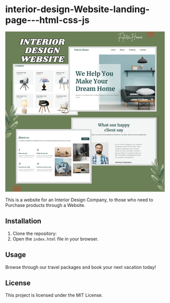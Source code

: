 # interior-design-Website-landing-page---html-css-js

<img src="https://github.com/Yasintha8/interior-design-Website-landing-page---html-css-js/blob/main/images/Cover.png">

This is a website for an Interior Design Company, to those who need to Purchase products through a Website.

## Installation

1. Clone the repository: 
2. Open the `index.html` file in your browser.

## Usage

Browse through our travel packages and book your next vacation today!

## License

This project is licensed under the MIT License.
